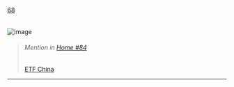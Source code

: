 [68](https://github.com/guilhermeprokisch/ideias/issues/68) 
###### 

![image](https://user-images.githubusercontent.com/12011070/95666215-e185ac80-0b2d-11eb-9a68-b4880123de17.png)



 >  ###### _Mention in [Home #84](Home-#84)_ 
>  [ETF China](ETF-China)

-------------------------------------------------------------------------------


